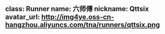 class: Runner
name: 六师傅
nickname: Qttsix
avatar_url: http://img4ye.oss-cn-hangzhou.aliyuncs.com/tna/runners/qttsix.png
---
